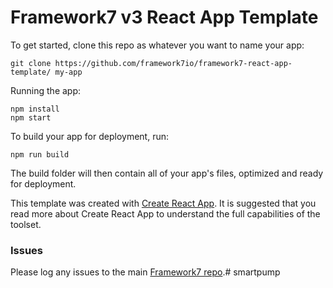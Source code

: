 # Framework7 v3 React App Template

To get started, clone this repo as whatever you want to name your app:

```
git clone https://github.com/framework7io/framework7-react-app-template/ my-app
```

Running the app:

```
npm install
npm start
```

To build your app for deployment, run:

```
npm run build
```

The build folder will then contain all of your app's files, optimized and ready for deployment.

This template was created with [Create React App](https://github.com/facebookincubator/create-react-app). It is suggested that you read more about Create React App to understand the full capabilities of the toolset.

### Issues

Please log any issues to the main [Framework7 repo](https://github.com/framework7io/framework7/issues).# smartpump
